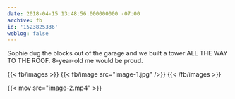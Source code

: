 ```yaml
---
date: 2018-04-15 13:48:56.000000000 -07:00
archive: fb
id: '1523825336'
weblog: false
---
```


Sophie dug the blocks out of the garage and we built a tower ALL THE WAY TO THE ROOF. 8-year-old me would be proud.

{{< fb/images >}}
{{< fb/image src="image-1.jpg" />}}
{{< /fb/images >}}

{{< mov src="image-2.mp4" >}}
